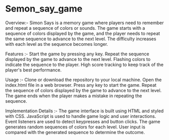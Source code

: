 # Semon_say_game

Overview:-
Simon Says is a memory game where players need to remember and repeat a sequence of colors or sounds. The game starts with a sequence of colors displayed by the game, and the player needs to repeat the same sequence to advance to the next level. The difficulty increases with each level as the sequence becomes longer.

Features :-
Start the game by pressing any key.
Repeat the sequence displayed by the game to advance to the next level.
Flashing colors to indicate the sequence to the player.
High score tracking to keep track of the player's best performance.

Usage :-
Clone or download the repository to your local machine.
Open the index.html file in a web browser.
Press any key to start the game.
Repeat the sequence of colors displayed by the game to advance to the next level.
The game ends when the player makes a mistake in repeating the sequence.

Implementation Details :-
The game interface is built using HTML and styled with CSS.
JavaScript is used to handle game logic and user interactions.
Event listeners are used to detect keypresses and button clicks.
The game generates random sequences of colors for each level.
User input is compared with the generated sequence to determine the outcome.
